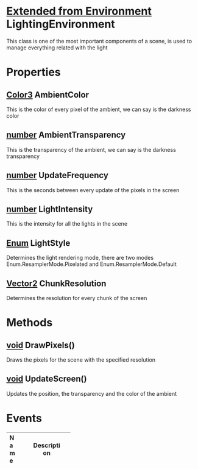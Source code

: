 # [Extended from Environment](Environment.md) LightingEnvironment 
This class is one of the most important components of a scene, is used to manage everything related with the light 
	 
# Properties

## [Color3](Color3.md) AmbientColor
This is the color of every pixel of the ambient, we can say is the darkness color
		
## [number](number.md) AmbientTransparency
This is the transparency of the ambient, we can say is the darkness transparency
		
## [number](number.md) UpdateFrequency
This is the seconds between every update of the pixels in the screen
		
## [number](number.md) LightIntensity
This is the intensity for all the lights in the scene
		
## [Enum](Enum.md) LightStyle
Determines the light rendering mode, there are two modes Enum.ResamplerMode.Pixelated and Enum.ResamplerMode.Default
		
## [Vector2](Vector2.md) ChunkResolution
Determines the resolution for every chunk of the screen
		



# Methods

## [void](https://create.roblox.com/docs/scripting/luau/nil) DrawPixels() 
 Draws the pixels for the scene with the specified resolution
	
## [void](https://create.roblox.com/docs/scripting/luau/nil) UpdateScreen() 
 Updates the position, the transparency and the color of the ambient
	

# Events
|<div style="width:20%; max-size: 20%">Name</div>|<div style="width:80%; max-size: 80%">Description</div>|
|---|---|



